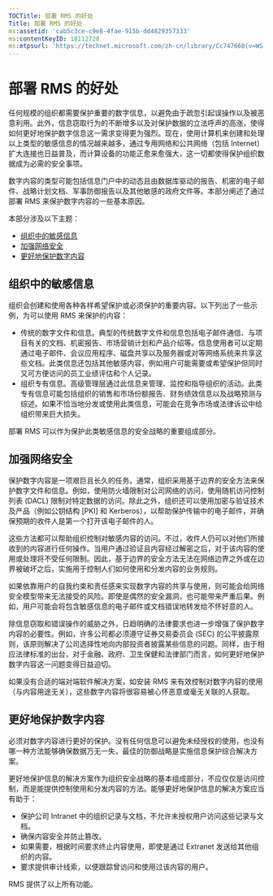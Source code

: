 ```yaml
---
TOCTitle: 部署 RMS 的好处
Title: 部署 RMS 的好处
ms:assetid: 'cab5c3ce-c9e8-4fae-915b-dd4829357333'
ms:contentKeyID: 18112728
ms:mtpsurl: 'https://technet.microsoft.com/zh-cn/library/Cc747668(v=WS.10)'
---
```


部署 RMS 的好处
===============

任何规模的组织都需要保护重要的数字信息，以避免由于疏忽引起误操作以及被恶意利用。此外，信息窃取行为的不断增多以及对保护数据的立法呼声的高涨，使得如何更好地保护数字信息这一需求变得更为强烈。现在，使用计算机来创建和处理以上类型的敏感信息的情况越来越多，通过专用网络和公共网络（包括 Internet）扩大连接也日益普及，而计算设备的功能正愈来愈强大，这一切都使得保护组织数据成为必需的安全事项。

数字内容的类型可能包括信息门户中的动态且由数据库驱动的报告、机密的电子邮件、战略计划文档、军事防御报告以及其他敏感的政府文件等。本部分阐述了通过部署 RMS 来保护数字内容的一些基本原因。

本部分涉及以下主题：

-   [组织中的敏感信息](#bkmk_2)
-   [加强网络安全](#bkmk_3)
-   [更好地保护数字内容](#bkmk_4)

 
组织中的敏感信息
----------------

组织会创建和使用各种各样希望保护或必须保护的重要内容。以下列出了一些示例，为可以使用 RMS 来保护的内容：

-   传统的数字文件和信息。典型的传统数字文件和信息包括电子邮件通信、与项目有关的文档、机密报告、市场营销计划和产品介绍等。信息使用者可以定期通过电子邮件、会议应用程序、磁盘共享以及服务器或对等网络系统来共享这些文档。此类信息还包括其他敏感内容，例如用户可能需要或希望保护但同时又可方便访问的员工业绩评估和个人记录。
-   组织专有信息。高级管理层通过此信息来管理、监控和指导组织的活动。此类专有信息可能包括组织的销售和市场份额报告、财务绩效信息以及战略预测与综述。如果不恰当地分发或使用此类信息，可能会在竞争市场或法律诉讼中给组织带来巨大损失。

部署 RMS 可以作为保护此类敏感信息的安全战略的重要组成部分。

 
加强网络安全
------------

保护数字内容是一项艰巨且长久的任务。通常，组织采用基于边界的安全方法来保护数字文件和信息。例如，使用防火墙限制对公司网络的访问，使用随机访问控制列表 (DACL) 限制对特定数据的访问。除此之外，组织还可以使用加密与验证技术及产品（例如公钥结构 \[PKI\] 和 Kerberos），以帮助保护传输中的电子邮件，并确保预期的收件人是第一个打开该电子邮件的人。

这些方法都可以帮助组织控制对敏感内容的访问。不过，收件人仍可以对他们所接收到的内容进行任何操作。当用户通过验证且内容经过解密之后，对于该内容的使用或处理将不受任何限制。因此，基于边界的安全方法无法在网络边界之外或在边界被破坏之后，实施用于控制人们如何使用和分发内容的业务规则。

如果依靠用户的自我约束和责任感来实现数字内容的共享与使用，则可能会给网络安全模型带来无法接受的风险。即使是偶然的安全漏洞，也可能带来严重后果。例如，用户可能会将包含敏感信息的电子邮件或文档错误地转发给不怀好意的人。

除信息窃取和错误操作的威胁之外，日趋明确的法律要求也进一步增强了保护数字内容的必要性。例如，许多公司都必须遵守证券交易委员会 (SEC) 的公平披露原则，该原则解决了公司选择性地向内部投资者披露某些信息的问题。同样，由于相应法律标准的出台，对于金融、政府、卫生保健和法律部门而言，如何更好地保护数字内容这一问题变得日益迫切。

如果没有合适的端对端软件解决方案，如安装 RMS 来有效控制对数字内容的使用（与内容用途无关），这些数字内容将很容易被心怀恶意或毫无关联的人获取。

 
更好地保护数字内容
------------------

必须对数字内容进行更好的保护。没有任何信息可以避免未经授权的使用，也没有哪一种方法能够确保数据万无一失，最佳的防御战略是实施信息保护综合解决方案。

更好地保护信息的解决方案作为组织安全战略的基本组成部分，不应仅仅是访问控制，而是能提供控制使用和分发内容的方法。能够更好地保护信息的解决方案应当有助于：

-   保护公司 Intranet 中的组织记录与文档，不允许未授权用户访问这些记录与文档。
-   确保内容安全并防止篡改。
-   如果需要，根据时间要求终止内容使用，即使是通过 Extranet 发送给其他组织的内容。
-   要求提供审计线索，以便跟踪曾访问和使用过该内容的用户。

RMS 提供了以上所有功能。
